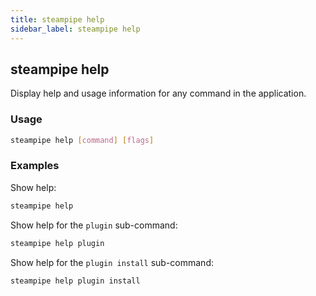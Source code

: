 ```yaml
---
title: steampipe help
sidebar_label: steampipe help
---
```


## steampipe help
Display help and usage information for any command in the application.

### Usage
```bash
steampipe help [command] [flags]
```

### Examples
Show help:
```bash
steampipe help 
```
Show help for the `plugin` sub-command:
```bash
steampipe help plugin
```
Show help for the `plugin install` sub-command:
```bash
steampipe help plugin install
```
